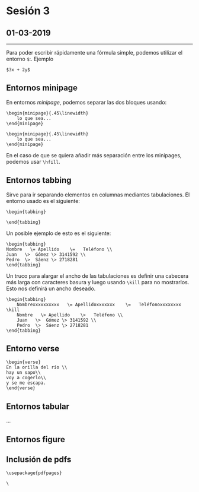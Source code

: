 # Sesión 3
## 01-03-2019

---

Para poder escribir rápidamente una fórmula simple, podemos utilizar el entorno `$`:. Ejemplo

    $3x + 2y$

## Entornos minipage

En entornos *minipage*, podemos separar las dos bloques usando:

    \begin{minipage}{.45\linewidth}
        lo que sea...
    \end{minipage}

    \begin{minipage}{.45\linewidth}
        lo que sea...
    \end{minipage}

En el caso de que se quiera añadir más separación entre los minipages, podemos usar `\hfill`.

## Entornos tabbing

Sirve para ir separando elementos en columnas mediantes tabulaciones. El entorno usado es el siguiente:

    \begin{tabbing}

    \end{tabbing}

Un posible ejemplo de esto es el siguiente:

    \begin{tabbing}
    Nombre   \= Apellido    \=   Teléfono \\
    Juan   \>  Gómez \> 3141592 \\
    Pedro  \>  Sáenz \> 2718281
    \end{tabbing}

Un truco para alargar el ancho de las tabulaciones es definir una cabecera más larga con caracteres
basura y luego usando `\kill` para no mostrarlos. Esto nos definirá un ancho deseado.

    \begin{tabbing}
    	Nombrexxxxxxxxxx   \= Apellidoxxxxxxx    \=   Teléfonoxxxxxxxx  \kill
    	Nombre   \> Apellido    \>   Teléfono \\
    	Juan   \>  Gómez \> 3141592 \\
    	Pedro  \>  Sáenz \> 2718281
    \end{tabbing}

## Entorno verse

    \begin{verse}
    En la orilla del rí­o \\
    hay un sapo\\
    voy a cogerlo\\
    y se me escapa.
    \end{verse}

## Entornos tabular

...


## Entornos figure

## Inclusión de pdfs

    \usepackage{pdfpages}

    \
